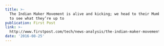 ```yaml
---
title: >-
  The Indian Maker Movement is alive and kicking; we head to their Mumbai branch
  to see what they’re up to
publication: First Post
link: >-
  http://www.firstpost.com/tech/news-analysis/the-indian-maker-movement-is-alive-and-kicking-we-head-to-their-mumbai-branch-to-see-what-theyre-up-to-3687451.html
date: '2016-08-25'
---
```


